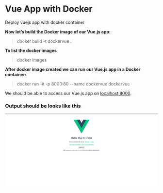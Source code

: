 # Vue App with Docker

Deploy vuejs app with docker container

**Now let’s build the Docker image of our Vue.js app:**

> docker build -t dockervue .

**To list the docker images**

> docker images

**After docker image created we can run our Vue.js app in a Docker container:**

> docker run -it -p 8000:80 --name dockervue dockervue

We should be able to access our Vue.js app on [localhost:8000](http://localhost:8000/).

### Output should be looks like this

![Preview for VueJs App](./preview.png 'This is VueJs App Preview')
